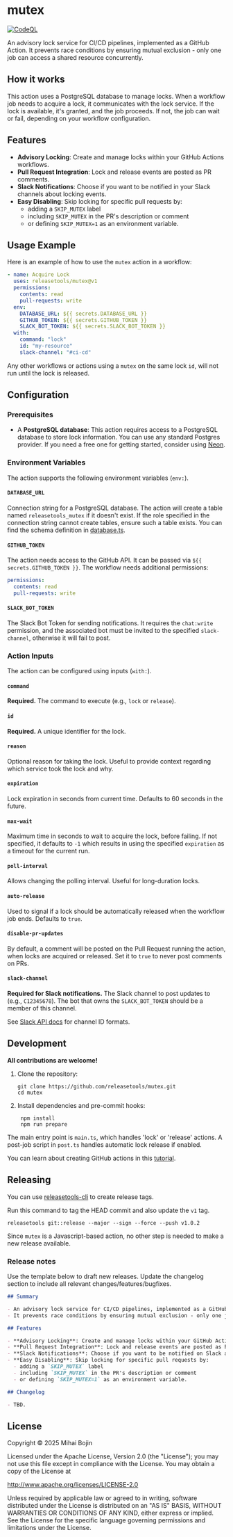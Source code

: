 # mutex

[![CodeQL](https://github.com/releasetools/mutex/actions/workflows/github-code-scanning/codeql/badge.svg)](https://github.com/releasetools/mutex/security/code-scanning)

An advisory lock service for CI/CD pipelines, implemented as a GitHub Action. It prevents race conditions by ensuring mutual exclusion - only one job can access a shared resource concurrently.

## How it works

This action uses a PostgreSQL database to manage locks. When a workflow job needs to acquire a lock, it communicates with the lock service. If the lock is available, it's granted, and the job proceeds. If not, the job can wait or fail, depending on your workflow configuration.

## Features

- **Advisory Locking**: Create and manage locks within your GitHub Actions workflows.
- **Pull Request Integration**: Lock and release events are posted as PR comments.
- **Slack Notifications**: Choose if you want to be notified in your Slack channels about locking events.
- **Easy Disabling**: Skip locking for specific pull requests by:
  - adding a `SKIP_MUTEX` label
  - including `SKIP_MUTEX` in the PR's description or comment
  - or defining `SKIP_MUTEX=1` as an environment variable.

## Usage Example

Here is an example of how to use the `mutex` action in a workflow:

```yaml
- name: Acquire Lock
  uses: releasetools/mutex@v1
  permissions:
    contents: read
    pull-requests: write
  env:
    DATABASE_URL: ${{ secrets.DATABASE_URL }}
    GITHUB_TOKEN: ${{ secrets.GITHUB_TOKEN }}
    SLACK_BOT_TOKEN: ${{ secrets.SLACK_BOT_TOKEN }}
  with:
    command: "lock"
    id: "my-resource"
    slack-channel: "#ci-cd"
```

Any other workflows or actions using a `mutex` on the same lock `id`, will not run until the lock is released.

## Configuration

### Prerequisites

- A **PostgreSQL database**: This action requires access to a PostgreSQL database to store lock information. You can use any standard Postgres provider. If you need a free one for getting started, consider using [Neon](https://neon.new).

### Environment Variables

The action supports the following environment variables (`env:`).

#### `DATABASE_URL`

Connection string for a PostgreSQL database. The action will create a table named `releasetools_mutex` if it doesn't exist. If the role specified in the connection string cannot create tables, ensure such a table exists. You can find the schema definition in [database.ts](./src/database.ts).

#### `GITHUB_TOKEN`

The action needs access to the GitHub API. It can be passed via `${{ secrets.GITHUB_TOKEN }}`. The workflow needs additional permissions:

```yaml
permissions:
  contents: read
  pull-requests: write
```

#### `SLACK_BOT_TOKEN`

The Slack Bot Token for sending notifications. It requires the `chat:write` permission, and the associated bot must be invited to the specified `slack-channel`, otherwise it will fail to post.

### Action Inputs

The action can be configured using inputs (`with:`).

#### `command`

**Required.** The command to execute (e.g., `lock` or `release`).

#### `id`

**Required.** A unique identifier for the lock.

#### `reason`

Optional reason for taking the lock. Useful to provide context regarding which service took the lock and why.

#### `expiration`

Lock expiration in seconds from current time. Defaults to 60 seconds in the future.

#### `max-wait`

Maximum time in seconds to wait to acquire the lock, before failing.
If not specified, it defaults to `-1` which results in using the specified `expiration` as a timeout for the current run.

#### `poll-interval`

Allows changing the polling interval. Useful for long-duration locks.

#### `auto-release`

Used to signal if a lock should be automatically released when the workflow job ends. Defaults to `true`.

#### `disable-pr-updates`

By default, a comment will be posted on the Pull Request running the action, when locks are acquired or released.
Set it to `true` to never post comments on PRs.

#### `slack-channel`

**Required for Slack notifications.** The Slack channel to post updates to (e.g., `C12345678`).
The bot that owns the `SLACK_BOT_TOKEN` should be a member of this channel.

See [Slack API docs](https://docs.slack.dev/reference/methods/chat.postMessage/#channels) for channel ID formats.

## Development

**All contributions are welcome!**

1. Clone the repository:

   ```shell
   git clone https://github.com/releasetools/mutex.git
   cd mutex
   ```

2. Install dependencies and pre-commit hooks:

   ```shell
    npm install
    npm run prepare
   ```

The main entry point is `main.ts`, which handles 'lock' or 'release' actions. A post-job script in `post.ts` handles automatic lock release if enabled.

You can learn about creating GitHub actions in this [tutorial](https://docs.github.com/en/actions/tutorials/create-actions/create-a-javascript-action).

## Releasing

You can use [releasetools-cli](https://github.com/releasetools/cli) to create release tags.

Run this command to tag the HEAD commit and also update the `v1` tag.

```shell
releasetools git::release --major --sign --force --push v1.0.2
```

Since `mutex` is a Javascript-based action, no other step is needed to make a new release available.

### Release notes

Use the template below to draft new releases. Update the changelog section to include all relevant changes/features/bugfixes.

```markdown
## Summary

- An advisory lock service for CI/CD pipelines, implemented as a GitHub Action.
- It prevents race conditions by ensuring mutual exclusion - only one job can access a shared resource concurrently.

## Features

- **Advisory Locking**: Create and manage locks within your GitHub Actions workflows.
- **Pull Request Integration**: Lock and release events are posted as PR comments.
- **Slack Notifications**: Choose if you want to be notified on Slack about locking events.
- **Easy Disabling**: Skip locking for specific pull requests by:
  - adding a `SKIP_MUTEX` label
  - including `SKIP_MUTEX` in the PR's description or comment
  - or defining `SKIP_MUTEX=1` as an environment variable.

## Changelog

- TBD.
```

## License

Copyright &copy; 2025 Mihai Bojin

Licensed under the Apache License, Version 2.0 (the "License");
you may not use this file except in compliance with the License.
You may obtain a copy of the License at

<http://www.apache.org/licenses/LICENSE-2.0>

Unless required by applicable law or agreed to in writing, software
distributed under the License is distributed on an "AS IS" BASIS,
WITHOUT WARRANTIES OR CONDITIONS OF ANY KIND, either express or implied.
See the License for the specific language governing permissions and
limitations under the License.
